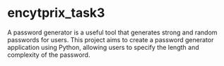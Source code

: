 # encytprix_task3
A password generator is a useful tool that generates strong and random passwords for users. This project aims to create a password generator application using Python, allowing users to specify the length and complexity of the password.
